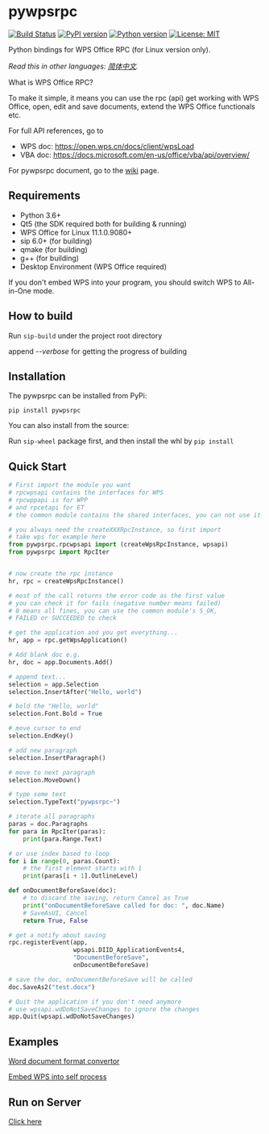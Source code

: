 # pywpsrpc

[![Build Status](https://github.com/timxx/pywpsrpc/actions/workflows/main.yml/badge.svg)](https://github.com/timxx/pywpsrpc/actions)
[![PyPI version](https://img.shields.io/pypi/v/pywpsrpc.svg)](https://pypi.org/project/pywpsrpc/)
[![Python version](https://img.shields.io/badge/python-3.6+-green.svg)](http://python.org/)
[![License: MIT](https://img.shields.io/badge/License-MIT-yellow.svg)](https://opensource.org/licenses/MIT)

Python bindings for WPS Office RPC (for Linux version only).

*Read this in other languages: [简体中文](README.md).*

What is WPS Office RPC?

To make it simple, it means you can use the rpc (api) get working with WPS Office,
open, edit and save documents,
extend the WPS Office functionals etc.

For full API references, go to

- WPS doc: <https://open.wps.cn/docs/client/wpsLoad>
- VBA doc: <https://docs.microsoft.com/en-us/office/vba/api/overview/>


For pywpsrpc document, go to the [wiki](https://github.com/timxx/pywpsrpc/wiki) page.


## Requirements
  - Python 3.6+
  - Qt5 (the SDK required both for building & running)
  - WPS Office for Linux 11.1.0.9080+
  - sip 6.0+ (for building)
  - qmake (for building)
  - g++ (for building)
  - Desktop Environment (WPS Office required)

  If you don't embed WPS into your program, you should switch WPS to All-in-One mode.

## How to build

Run `sip-build` under the project root directory

append *--verbose* for getting the progress of building


## Installation
The pywpsrpc can be installed from PyPi:

`pip install pywpsrpc`

You can also install from the source:

Run `sip-wheel` package first, and then install the whl by `pip install`

## Quick Start

``` python
# First import the module you want
# rpcwpsapi contains the interfaces for WPS
# rpcwppapi is for WPP
# and rpcetapi for ET
# the common module contains the shared interfaces, you can not use it alone.

# you always need the createXXXRpcInstance, so first import
# take wps for example here
from pywpsrpc.rpcwpsapi import (createWpsRpcInstance, wpsapi)
from pywpsrpc import RpcIter


# now create the rpc instance
hr, rpc = createWpsRpcInstance()

# most of the call returns the error code as the first value
# you can check it for fails (negative number means failed)
# 0 means all fines, you can use the common module's S_OK,
# FAILED or SUCCEEDED to check

# get the application and you get everything...
hr, app = rpc.getWpsApplication()

# Add blank doc e.g.
hr, doc = app.Documents.Add()

# append text...
selection = app.Selection
selection.InsertAfter("Hello, world")

# bold the "Hello, world"
selection.Font.Bold = True

# move cursor to end
selection.EndKey()

# add new paragraph
selection.InsertParagraph()

# move to next paragraph
selection.MoveDown()

# type some text
selection.TypeText("pywpsrpc~")

# iterate all paragraphs
paras = doc.Paragraphs
for para in RpcIter(paras):
    print(para.Range.Text)

# or use index based to loop
for i in range(0, paras.Count):
    # the first element starts with 1
    print(paras[i + 1].OutlineLevel)

def onDocumentBeforeSave(doc):
    # to discard the saving, return Cancel as True
    print("onDocumentBeforeSave called for doc: ", doc.Name)
    # SaveAsUI, Cancel
    return True, False

# get a notify about saving
rpc.registerEvent(app,
                  wpsapi.DIID_ApplicationEvents4,
                  "DocumentBeforeSave",
                  onDocumentBeforeSave)

# save the doc, onDocumentBeforeSave will be called
doc.SaveAs2("test.docx")

# Quit the application if you don't need anymore
# use wpsapi.wdDoNotSaveChanges to ignore the changes
app.Quit(wpsapi.wdDoNotSaveChanges)
```

## Examples

[Word document format convertor](examples/rpcwpsapi/convertto)

[Embed WPS into self process](examples/rpcwpsapi/embedded)

## Run on Server
[Click here](https://github.com/timxx/pywpsrpc/wiki/Run-on-Server)
